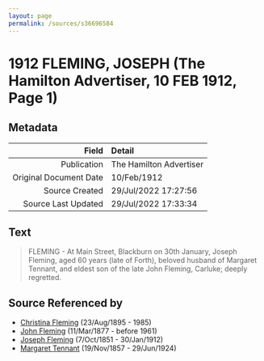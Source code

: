```yaml
---
layout: page
permalink: /sources/s36696584
---
```


# 1912 FLEMING, JOSEPH (The Hamilton Advertiser, 10 FEB 1912, Page 1)

## Metadata
Field | Detail
---:|:---
Publication | The Hamilton Advertiser
Original Document Date | 10/Feb/1912
Source Created | 29/Jul/2022 17:27:56
Source Last Updated | 29/Jul/2022 17:33:34

## Text

> FLEMING - At Main Street, Blackburn on 30th January, Joseph Fleming, aged 60 years (late of Forth), beloved husband of Margaret Tennant, and eldest son of the late John Fleming, Carluke; deeply regretted.
>

## Source Referenced by

* [Christina Fleming](../people/@89446044@-christina-fleming-b1895-8-23-d1985.md) (23/Aug/1895 - 1985)
* [John Fleming](../people/@49475976@-john-fleming-b1877-3-11-d1961.md) (11/Mar/1877 - before 1961)
* [Joseph Fleming](../people/@57117702@-joseph-fleming-b1851-10-7-d1912-1-30.md) (7/Oct/1851 - 30/Jan/1912)
* [Margaret Tennant](../people/@14002910@-margaret-tennant-b1857-11-19-d1924-6-29.md) (19/Nov/1857 - 29/Jun/1924)
